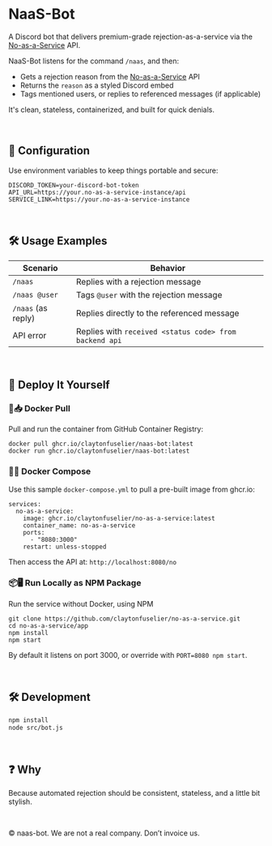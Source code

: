 # NaaS-Bot

A Discord bot that delivers premium-grade rejection-as-a-service via the [No-as-a-Service](https://github.com/claytonfuselier/no-as-a-service) API.

NaaS-Bot listens for the command `/naas`, and then:

* Gets a rejection reason from the [No-as-a-Service](https://github.com/claytonfuselier/no-as-a-service) API
* Returns the `reason` as a styled Discord embed
* Tags mentioned users, or replies to referenced messages (if applicable)

It's clean, stateless, containerized, and built for quick denials.

<br>

## 🔧 Configuration

Use environment variables to keep things portable and secure:

```env
DISCORD_TOKEN=your-discord-bot-token
API_URL=https://your.no-as-a-service-instance/api
SERVICE_LINK=https://your.no-as-a-service-instance
```

<br>

## 🛠 Usage Examples

| Scenario           | Behavior                                               |
| ------------------ | ------------------------------------------------------ |
| `/naas`            | Replies with a rejection message                       |
| `/naas @user`      | Tags `@user` with the rejection message                |
| `/naas` (as reply) | Replies directly to the referenced message             |
| API error          | Replies with `received <status code> from backend api` |

<br>

## 🚀 Deploy It Yourself

### 🐳📥 Docker Pull
Pull and run the container from GitHub Container Registry:
```
docker pull ghcr.io/claytonfuselier/naas-bot:latest
docker run ghcr.io/claytonfuselier/naas-bot:latest
```

### 🐳🧩 Docker Compose
Use this sample `docker-compose.yml` to pull a pre-built image from ghcr.io:
```
services:
  no-as-a-service:
    image: ghcr.io/claytonfuselier/no-as-a-service:latest
    container_name: no-as-a-service
    ports:
      - "8080:3000"
    restart: unless-stopped
```
Then access the API at: `http://localhost:8080/no`

### 📦🖥️ Run Locally as NPM Package
Run the service without Docker, using NPM
```
git clone https://github.com/claytonfuselier/no-as-a-service.git
cd no-as-a-service/app
npm install
npm start
```
By default it listens on port 3000, or override with `PORT=8080 npm start`.

<br>

## 🛠 Development

```bash
npm install
node src/bot.js
```

<br>

## ❓ Why

Because automated rejection should be consistent, stateless, and a little bit stylish.

<br>

© naas-bot. We are not a real company. Don’t invoice us.
